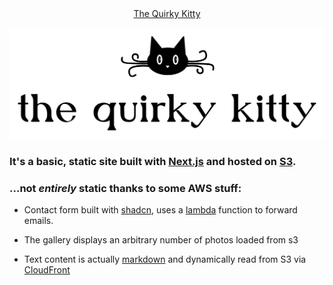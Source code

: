 <div align="center">
<a href="https://thequirkykitty.com">The Quirky Kitty</a>
</div>

![The Quirky Kitty](public/tqk_black.png)

### It's a basic, static site built with [Next.js](https://nextjs.org) and hosted on [S3](https://aws.amazon.com/s3/).

### ...not _entirely_ static thanks to some AWS stuff:

* Contact form built with [shadcn](https://ui.shadcn.com/), uses a [lambda](https://aws.amazon.com/lambda/) function to forward emails.

* The gallery displays an arbitrary number of photos loaded from s3

* Text content is actually [markdown](https://www.markdownguide.org/) and dynamically read from S3 via [CloudFront](https://aws.amazon.com/cloudfront/)
